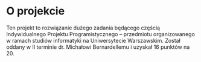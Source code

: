 # O projekcie
Ten projekt to rozwiązanie dużego zadania będącego częścią Indywidualnego Projektu Programistycznego – przedmiotu organizowanego w ramach studiów informatyki na Uniwersytecie Warszawskim. Został oddany w II terminie dr. Michałowi Bernardellemu i uzyskał 16 punktów na 20.
